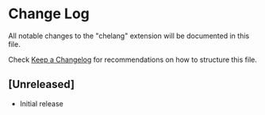 # Change Log

All notable changes to the "chelang" extension will be documented in this file.

Check [Keep a Changelog](http://keepachangelog.com/) for recommendations on how to structure this file.

## [Unreleased]

- Initial release